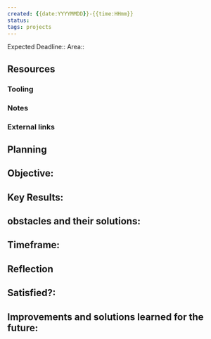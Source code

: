 ```yaml
---
created: {{date:YYYYMMDD}}-{{time:HHmm}}
status: 
tags: projects
---
```


Expected Deadline::
Area::

## Resources
### Tooling

### Notes
### External links

## Planning
Objective:
- 

Key Results:
- 

obstacles and their solutions:
- 

Timeframe:
- 

## Reflection
Satisfied?:
- 

Improvements and solutions learned for the future:
- 
